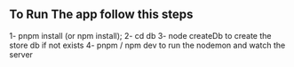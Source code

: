 ## To Run The app follow this steps

1- pnpm install (or npm install);
2- cd db
3- node createDb to create the store db if not exists
4- pnpm / npm dev to run the nodemon and watch the server
